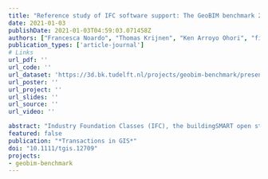 ```yaml
---
title: "Reference study of IFC software support: The GeoBIM benchmark 2019---Part I"
date: 2021-01-03
publishDate: 2021-01-03T04:59:03.071458Z
authors: ["Francesca Noardo", "Thomas Krijnen", "Ken Arroyo Ohori", "filip", "Claire Ellul", "Lars Harrie", "Helen Eriksson", "Lorenzo Polia", "Nebras Salheb", "Helga Tauscher", "Jordi van Liempt", "Hendrik Goerne", "Dean Hintz", "Tim Kaiser", "Cristina Leoni", "Artur Warchol", "Jantien Stoter"]
publication_types: ['article-journal']
# Links
url_pdf: ''
url_code: ''
url_dataset: 'https://3d.bk.tudelft.nl/projects/geobim-benchmark/presentations-publications.html'
url_poster: ''
url_project: ''
url_slides: ''
url_source: ''
url_video: ''

abstract: "Industry Foundation Classes (IFC), the buildingSMART open standard for BIM, is underused with respect to its promising potential, since, according to the experience of practitioners and researchers working with BIM, issues in the standard’s implementation and use prevent its effective use. Nevertheless, a systematic investigation of these issues has never been carried out, and there is thus insufficient evidence for tackling the problems. The GeoBIM benchmark project is aimed at finding such evidence by involving external volunteers, reporting on various aspects of the behavior of tools (geometry, semantics, georeferencing, functionalities), analyzed and described in this article. Interestingly, different IFC software programs with the same standardized data sets yield inconsistent results, with few detectable common patterns, and significant issues are found in their support of the standard, probably due to the very high complexity of the standard data model. A companion article (Part II) describes the results of the benchmark related to CityGML, the counterpart of IFC within geoinformation."
featured: false
publication: "*Transactions in GIS*"
doi: "10.1111/tgis.12709"
projects:
- geobim-benchmark
---
```

